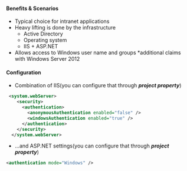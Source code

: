 #### Benefits & Scenarios
* Typical choice for intranet applications
* Heavy lifting is done by the infrastructure
  * Active Directory
  * Operating system
  * IIS + ASP.NET
* Allows access to Windows user name and groups
  *additional claims with Windows Server 2012
#### Configuration
* Combination of IIS(you can configure that through ***project property***)
```xml
 <system.webServer>
    <security>
      <authentication>
        <anonymousAuthentication enabled="false" />
        <windowsAuthentication enabled="true" />
      </authentication>
    </security>
  </system.webServer>
```
* ...and ASP.NET settings(you can configure that through ***project property***)
```xml
<authentication mode="Windows" />
```
